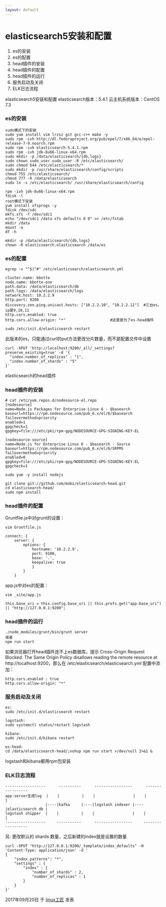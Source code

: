 ```yaml
---
layout: default
---
```


# elasticsearch5安装和配置

1. es的安装
2. es的配置
3. head插件的安装
4. head插件的配置
5. head插件的运行
6. 服务启动及关闭
7. ELK日志流程

elasticsearch5安装和配置
elasticsearch版本：5.4.1
云主机系统版本：CentOS 7.3

### **es的安装**

```
sudo模式下的安装
sudo yum install vim lrzsz git gcc-c++ make -y
sudo rpm -ivh http://dl.fedoraproject.org/pub/epel/7/x86_64/e/epel-release-7-9.noarch.rpm
sudo rpm -ivh elasticsearch-5.4.1.rpm
sudo rpm -ivh jdk-8u66-linux-x64.rpm
sudo mkdir -p /data/elasticsearch/{db,logs}
sudo chown sudo_user.sudo_user -R /etc/elasticsearch/
sudo chmod 644 /etc/elasticsearch/*
sudo mkdir -p /usr/share/elasticsearch/config/scripts
chmod 755 /etc/elasticsearch/
chmod 777 -R /data/elasticsearch
sudo ln -s /etc/elasticsearch/ /usr/share/elasticsearch/config
```

```
rpm -ivh jdk-8u66-linux-x64.rpm 
fdisk -l
root模式下安装
yum install xfsprogs -y
fdisk /dev/sdc
mkfs.xfs -f /dev/sdc1 
echo "/dev/sdc1 /data xfs defaults 0 0" >> /etc/fstab
mkdir /data
mount -a
df -h
 
mkdir -p /data/elasticsearch/{db,logs}
chown -R elasticsearch.elasticsearch /data/es
```

### **es的配置**

```
egrep -v "^$|^#" /etc/elasticsearch/elasticsearch.yml
 
cluster.name: bbotte
node.name: bbotte-one
path.data: /data/elasticsearch/db
path.logs: /data/elasticsearch/logs
network.host: 10.2.2.9
http.port: 9200
discovery.zen.ping.unicast.hosts: ["10.2.2.10", "10.2.2.11"]  #三台es，ip是9,10,11
http.cors.enabled: true
http.cors.allow-origin: "*"                    #这里是为了es-head插件
 
sudo /etc/init.d/elasticsearch restart
```

此版本的es，只能通过curl的put方法更改分片数量，而不是配置文件中设置

```
curl -XPUT 'http://localhost:9200/_all/_settings?preserve_existing=true' -d '{
  "index.number_of_replicas" : "1",
  "index.number_of_shards" : "5"
}'
```

elasticsearch的head插件

### **head插件的安装**

```
# cat /etc/yum.repos.d/nodesource-el.repo 
[nodesource]
name=Node.js Packages for Enterprise Linux 6 - $basearch
baseurl=https://rpm.nodesource.com/pub_6.x/el/6/$basearch
failovermethod=priority
enabled=1
gpgcheck=1
gpgkey=file:///etc/pki/rpm-gpg/NODESOURCE-GPG-SIGNING-KEY-EL
 
[nodesource-source]
name=Node.js for Enterprise Linux 6 - $basearch - Source
baseurl=https://rpm.nodesource.com/pub_6.x/el/6/SRPMS
failovermethod=priority
enabled=0
gpgkey=file:///etc/pki/rpm-gpg/NODESOURCE-GPG-SIGNING-KEY-EL
gpgcheck=1
 
sudo yum -y install nodejs
 
git clone git://github.com/mobz/elasticsearch-head.git
cd elasticsearch-head/
sudo npm install
```

### **head插件的配置**

Gruntfile.js中对grunt的设置：

```
vim Gruntfile.js
 
connect: {
    server: {
        options: {
            hostname: '10.2.2.9',
            port: 9100,
            base: '.',
            keepalive: true
            }
        }
    }
```

app.js中对es的配置：

```
vim _site/app.js
 
this.base_uri = this.config.base_uri || this.prefs.get("app-base_uri") || "http://127.0.0.1:9200";
```

### **head插件的运行**

```
./node_modules/grunt/bin/grunt server
或者
npm run start
```

如果浏览器打开head插件连不上es数据库，提示 Cross-Origin Request Blocked: The Same Origin Policy disallows reading the remote resource at http://localhost:9200，那么在 /etc/elasticsearch/elasticsearch.yml 配置中添加：

```
http.cors.enabled : true
http.cors.allow-origin: "*"
```



### 服务启动及关闭

```
es:
sudo /etc/init.d/elasticsearch restart
 
logstash:
sudo systemctl status/restart logstash
 
kibana:
sudo /etc/init.d/kibana restart
 
es-head:
cd /data/elasticsearch-head/;nohup npm run start >/dev/null 2>&1 &
```

logstash和kibana都用rpm包安装

### ELK日志流程

```
------------------      ----------      -----------------      -----------------
app-server生成log  |    |          |    |                 |    |                 |
                  |----|kafka     |----|logstash indexer |----|elasticsearch db |
logstash shipper  |    |          |    |                 |    |                 |
------------------     -----------      -----------------     ------------------
```



另: 更改默认的 shards 数量，之后新建的index就是设置的数量

```
curl -XPUT "http://127.0.0.1:9200/_template/index_defaults" -H 'Content-Type: application/json' -d '
{
    "index_patterns": "*", 
    "settings" : {
        "index" : {
            "number_of_shards" : 2,
            "number_of_replicas" : 1
        }
    }
}'
```



2017年09月20日 于 [linux工匠](https://bbotte.github.io/) 发表